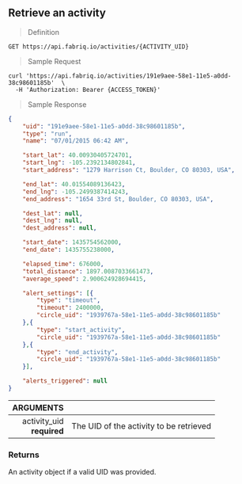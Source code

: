 ## Retrieve an activity

> Definition

```text
GET https://api.fabriq.io/activities/{ACTIVITY_UID}
```

> Sample Request

```shell
curl 'https://api.fabriq.io/activities/191e9aee-58e1-11e5-a0dd-38c98601185b'  \
  -H 'Authorization: Bearer {ACCESS_TOKEN}'
```

> Sample Response

```json
{
    "uid": "191e9aee-58e1-11e5-a0dd-38c98601185b",
    "type": "run",
    "name": "07/01/2015 06:42 AM",

    "start_lat": 40.00930405724701,
    "start_lng": -105.2392134802841,
    "start_address": "1279 Harrison Ct, Boulder, CO 80303, USA",

    "end_lat": 40.01554089136423,
    "end_lng": -105.2499387414243,
    "end_address": "1654 33rd St, Boulder, CO 80303, USA",

    "dest_lat": null,
    "dest_lng": null,
    "dest_address": null,

    "start_date": 1435754562000,
    "end_date": 1435755238000,

    "elapsed_time": 676000,
    "total_distance": 1897.0087033661473,
    "average_speed": 2.900624928694415,

    "alert_settings": [{
        "type": "timeout",
        "timeout": 2400000,
        "circle_uid": "1939767a-58e1-11e5-a0dd-38c98601185b"
    },{
        "type": "start_activity",
        "circle_uid": "1939767a-58e1-11e5-a0dd-38c98601185b"
    },{
        "type": "end_activity",
        "circle_uid": "1939767a-58e1-11e5-a0dd-38c98601185b"
    }],

    "alerts_triggered": null
}
```

ARGUMENTS  ||
---------: | -----------
activity_uid <br>**required**  | The UID of the activity to be retrieved


### Returns
An activity object if a valid UID was provided.
